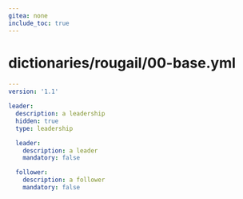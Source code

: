 ```yaml
---
gitea: none
include_toc: true
---
```

# dictionaries/rougail/00-base.yml

```yaml
---
version: '1.1'

leader:
  description: a leadership
  hidden: true
  type: leadership

  leader:
    description: a leader
    mandatory: false

  follower:
    description: a follower
    mandatory: false
```
